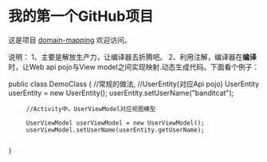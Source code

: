 

# 我的第一个GitHub项目

这是项目 [domain-mapping](https://github.com/ychuangxiao/domain-mapping) 
欢迎访问。



说明：
1、主要是解放生产力，让编译器去折腾吧。
2、利用注解，编译器在<b>编译</b>时，让Web api pojo与View model之间实现映射.动态生成代码。下面看个例子：

public  class DemoClass {
         //常规的做法,
		 //UserEntity(对应Api pojo)
		 UserEntity userEntity = new UserEntity();
		 userEntity.setUserName("banditcat");
		 
		 //Activity中，UserViewModel对应视图模型
		 
		 UserViewModel userViewModel = new UserViewModel();
		 userViewModel.setUserName(userEntity.getUserName);
		 
		 
    }

